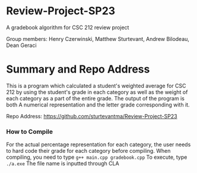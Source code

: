 # Review-Project-SP23
A gradebook algorithm for CSC 212 review project

Group members:
Henry Czerwinski,
Matthew Sturtevant,
Andrew Bilodeau,
Dean Geraci

# Summary and Repo Address

This is a program which calculated a student's weighted average for CSC 212 by using the student's grade in each
category as well as the weight of each category as a part of the entire grade. The output of the program is both
A numerical representation and the letter grade corresponding with it.

Repo Address: https://github.com/sturtevantma/Review-Project-SP23

### How to Compile
For the actual percentage representation for each category, the user needs to hard code their grade for each category before compiling.
When compiling, you need to type `g++ main.cpp gradebook.cpp`
To execute, type `./a.exe`
The file name is inputted through CLA
